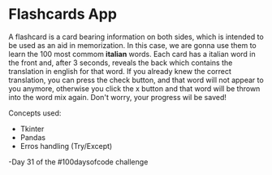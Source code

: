 # Flashcards App

A flashcard is a card bearing information on both sides, which is intended to be used as an aid in memorization. In this case, we are gonna use them to learn the 100 most commom **italian** words.
Each card has a italian word in the front and, after 3 seconds, reveals the back which contains the translation in english for that word. If you already knew the correct translation, you can press the check button, and that word will not appear to you anymore, otherwise you click the x button and that word will be thrown into the word mix again. Don't worry, your progress wil be saved!

Concepts used:
<ul>
	<li>Tkinter</li> 
	<li>Pandas</li> 
	<li>Erros handling (Try/Except)</li> 
</ul>

-Day 31 of the #100daysofcode challenge
